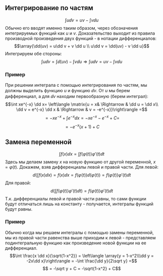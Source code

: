 ## Интегрирование по частям
$$\int u \dd v = uv - \int v \dd u$$
Обычно его вводят именно таким образом, через обозначения интегрируемых функций как $u$ и $v$.
Доказательство выходит из правила производной произведения двух функций - в нотации дифференциалов:
$$\array{\dd(uv) = u\dd v + v \dd u \\ u\dd v = \dd(uv) - v \dd u}$$
Интегрируем обе стороны:
$$\int u\dd v = \int \dd(uv) - \int v \dd u \Rightarrow \int u\dd v = uv - \int v \dd u$$
### Пример
При решении интеграла с помощью интегрирования по частям, мы должны выделить функцию $u$ и функцию $\dd v$. От $u$ мы берем дифференциал, а для $\dd v$ находим первообразную (берем интеграл): 
$$\int xe^{-x} \dd x= \left\langle \matrix{u = x& \Rightarrow & \dd u = \dd x\\ \dd v = e^{-x} \dd x & \Rightarrow & v = -e^{-x}}\right\rangle =$$
$$= -xe^{-x} + \int e^{-x}\dd x = -xe^{-x} - e^{-x} + C = $$
$$= -e^{-x}(x+1) + C$$
## Замена переменной
$$\int f(x)\dd x = \int f(\varphi(t))\varphi'(t)\dd t$$
Здесь мы делаем замену $x$ на новую функцию от другой переменной, $x = \varphi(t)$.
Докажем, взяв дифференциалы левой и правой части. Для левой:
$$d\left(\int f(x) \dd x\right) = f(x)\dd x = f(\varphi(t))\dd(\varphi(t)) = f(\varphi(t))\varphi'(t)\dd t$$
Для правой:
$$d \left( \int f(\varphi(t))\varphi'(t)\dd t \right) = f(\varphi(t))\varphi'(t)\dd t$$
Т.к. дифференциалы левой и правой части равны, то сами функции будут отличаться лишь на константу - получается, интегралы функций будут равны.
### Пример
Обычно когда мы решаем интегралы с помощью замены переменной, мы из правой части равенства выше приходим к левой - представляем подинтегральную функцию как произведение новой функции на ее дифференциал.
$$\int \frac{x \dd x}{\sqrt{1-x^2}} = \left\langle \array{y = 1-x^2\\\dd y = -2x\dd x}\right\rangle = -\int \frac{\dd y}{2\sqrt y} =$$
$$ = -\sqrt y + C = -\sqrt{1-x^2} + C$$
